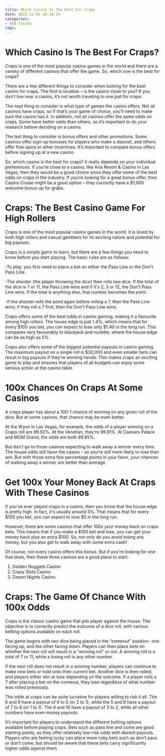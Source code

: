 ```yaml
---
title: Which Casino Is The Best For Craps
date: 2022-11-01 18:16:19
categories:
- 888 Casino
tags:
---
```



#  Which Casino Is The Best For Craps?

 Craps is one of the most popular casino games in the world and there are a variety of different casinos that offer the game. So, which one is the best for craps?

There are a few different things to consider when looking for the best casino for craps. The first is location – is the casino close to you? If you don’t live near a casino, it’s not worth traveling to one just for craps.

The next thing to consider is what type of games the casino offers. Not all casinos have craps, so if that’s your game of choice, you’ll need to make sure the casino has it. In addition, not all casinos offer the same odds on craps. Some have better odds than others, so it’s important to do your research before deciding on a casino.

The last thing to consider is bonus offers and other promotions. Some casinos offer sign-up bonuses for players who make a deposit, and others offer free spins or other incentives. It’s important to compare bonus offers before signing up at a new casino.

So, which casino is the best for craps? It really depends on your individual preferences. If you’re close to a casino, like Aria Resort & Casino in Las Vegas, then they would be a good choice since they offer some of the best odds on craps in the industry. If you’re looking for a great bonus offer, then Casino Cruise might be a good option – they currently have a $1,000 welcome bonus up for grabs.

#  Craps: The Best Casino Game For High Rollers

 Craps is one of the most popular casino games in the world. It is loved by both high rollers and casual gamblers for its exciting nature and potential for big payouts.

Craps is a simple game to learn, but there are a few things you need to know before you start playing. The basic rules are as follows:

-To play, you first need to place a bet on either the Pass Line or the Don't Pass Line.

-The shooter (the player throwing the dice) then rolls two dice. If the total of the dice is 7 or 11, the Pass Line wins and if it's 2, 3 or 12, the Don't Pass Line wins. If the total is anything else, that number becomes the point.

-If the shooter rolls the point again before rolling a 7, then the Pass Line wins; if they roll a 7 first, then the Don't Pass Line wins.

Craps offers some of the best odds in casino gaming, making it a favourite among high rollers. The house edge is just 1.4%, which means that for every $100 you bet, you can expect to lose only $1.40 in the long run. This compares very favourably to blackjack and roulette, where the house edge can be as high as 5%.

Craps also offers some of the biggest potential payouts in casino gaming. The maximum payout on a single roll is $30,000 and even smaller bets can result in big payouts if they're winning hands. This makes craps an exciting game to play and ensures that players of all budgets can enjoy some serious action at the casino table.

#  100x Chances On Craps At Some Casinos

A craps player has about a 100-1 chance of winning on any given roll of the dice. But at some casinos, that chance may be even better.

At the Wynn in Las Vegas, for example, the odds of a player winning on a Craps roll are 99.92%. At the Venetian, they’re 99.91%. At Caesars Palace and MGM Grand, the odds are both 99.85%.

But don’t go to those casinos expecting to walk away a winner every time. The house odds still favor the casino – so you’re still more likely to lose than win. But with those extra few percentage points in your favor, your chances of walking away a winner are better than average.

#  Get 100x Your Money Back At Craps With These Casinos

If you've ever played craps in a casino, then you know that the house edge is pretty high. In fact, it's usually around 5%. That means that for every $100 you bet, you can expect to lose $5 in the long run.

However, there are some casinos that offer 100x your money back on craps bets. This means that if you make a $100 bet and lose, you can get your money back plus an extra $100. So, not only do you avoid losing any money, but you also get to walk away with some extra cash!

Of course, not every casino offers this bonus. But if you're looking for one that does, then these three casinos are a good place to start:

1. Golden Nuggets Casino
2. Crazy Slots Casino
3. Desert Nights Casino

#  Craps: The Game Of Chance With 100x Odds

Craps is the classic casino game that pits player against the house. The objective is to correctly predict the outcome of a dice roll, with various betting options available on each roll.

The game begins with two dice being placed in the “comeout” position- one facing up, and the other facing down. Players can then place bets on whether the next roll will result in a “winning roll” or not. A winning roll is a total of 7 or 11, while a losing roll is any other number.

If the next roll does not result in a winning number, players can continue to make new bets or hold onto their current bet. Another dice is then rolled, and players either win or lose depending on the outcome. If a player rolls a 7 after placing a bet on the comeout, they lose regardless of what number was rolled previously.

The odds at craps can be quite lucrative for players willing to risk it all. The 6 and 8 have a payout of 9 to 5 (or 2 to 1), while the 5 and 9 have a payout of 7 to 6 (or 1 to 1). The 4 and 10 have a payout of 3 to 2, while all other numbers have even money payouts.

It’s important for players to understand the different betting options available before playing craps. Bets such as pass line and come are good starting points, as they offer relatively low-risk odds with decent payouts. Players who are feeling lucky can place more risky bets such as don’t pass or don’t come, but should be aware that these bets carry significantly higher odds against them.